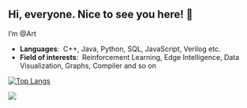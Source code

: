 ## Hi, everyone. Nice to see you here! 👋

<!-- my name is Rihong 👋 and I ❤️ AI and Open-Source -->

<!-- 
- 👋 Hi, I’m @Art
- 👀 I’m interested in ...
- 🌱 I’m currently learning ...
- 💞️ I’m looking to collaborate on ...
- 📫 How to reach me ... 
-->

<!---
Artessay/Artessay is a ✨ special ✨ repository because its `README.md` (this file) appears on your GitHub profile.
You can click the Preview link to take a look at your changes.
--->

I’m @Art
- **Languages**:&nbsp;                         C++, Java, Python, SQL, JavaScript, Verilog etc.
- **Field of interests**:&nbsp; Reinforcement Learning, Edge Intelligence, Data Visualization, Graphs, Compiler and so on

<!-- [![Anurag's github stats](https://github-readme-stats.vercel.app/api?username=Artessay)](https://github.com/anuraghazra/github-readme-stats) -->

[![Top Langs](https://github-readme-stats.vercel.app/api/top-langs/?username=Artessay&layout=compact)](https://github.com/anuraghazra/github-readme-stats)

![](https://komarev.com/ghpvc/?username=Artessay&color=blue)

